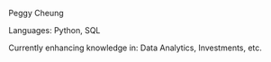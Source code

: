 Peggy Cheung

Languages: Python, SQL

Currently enhancing knowledge in: Data Analytics, Investments, etc.

<!---
peggycheung/peggycheung is a ✨ special ✨ repository because its `README.md` (this file) appears on your GitHub profile.
You can click the Preview link to take a look at your changes.
--->
